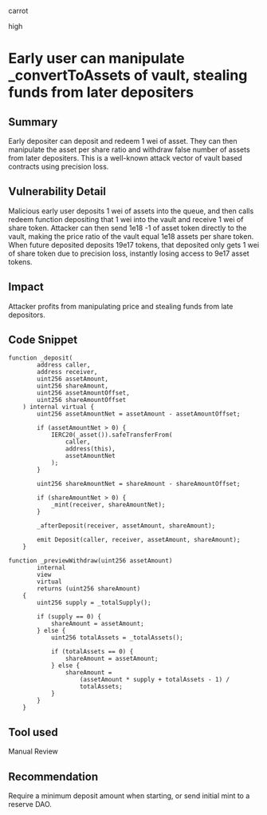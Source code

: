 carrot

high

# Early user can manipulate _convertToAssets of vault, stealing funds from later depositers

## Summary
Early depositer can deposit and redeem 1 wei of asset. They can then manipulate the asset per share ratio and withdraw false number of assets from later depositers. This is a well-known attack vector of vault based contracts using precision loss.

## Vulnerability Detail
Malicious early user deposits 1 wei of assets into the queue, and then calls redeem function depositing that 1 wei into the vault and receive 1 wei of share token. Attacker can then send 1e18 -1 of asset token directly to the vault, making the price ratio of the vault equal 1e18 assets per share token. When future deposited deposits  19e17 tokens, that deposited only gets 1 wei of share token due to precision loss, instantly losing access to 9e17 asset tokens.

## Impact
Attacker profits from manipulating price and stealing funds from late depositors.

## Code Snippet

```solidity
function _deposit(
        address caller,
        address receiver,
        uint256 assetAmount,
        uint256 shareAmount,
        uint256 assetAmountOffset,
        uint256 shareAmountOffset
    ) internal virtual {
        uint256 assetAmountNet = assetAmount - assetAmountOffset;

        if (assetAmountNet > 0) {
            IERC20(_asset()).safeTransferFrom(
                caller,
                address(this),
                assetAmountNet
            );
        }

        uint256 shareAmountNet = shareAmount - shareAmountOffset;

        if (shareAmountNet > 0) {
            _mint(receiver, shareAmountNet);
        }

        _afterDeposit(receiver, assetAmount, shareAmount);

        emit Deposit(caller, receiver, assetAmount, shareAmount);
    }
```

```solidity
function _previewWithdraw(uint256 assetAmount)
        internal
        view
        virtual
        returns (uint256 shareAmount)
    {
        uint256 supply = _totalSupply();

        if (supply == 0) {
            shareAmount = assetAmount;
        } else {
            uint256 totalAssets = _totalAssets();

            if (totalAssets == 0) {
                shareAmount = assetAmount;
            } else {
                shareAmount =
                    (assetAmount * supply + totalAssets - 1) /
                    totalAssets;
            }
        }
    }
```

## Tool used

Manual Review

## Recommendation

Require a minimum deposit amount when starting, or send initial mint to a reserve DAO.